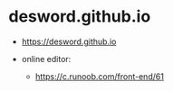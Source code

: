 # desword.github.io

* https://desword.github.io

* online editor:
	* https://c.runoob.com/front-end/61

